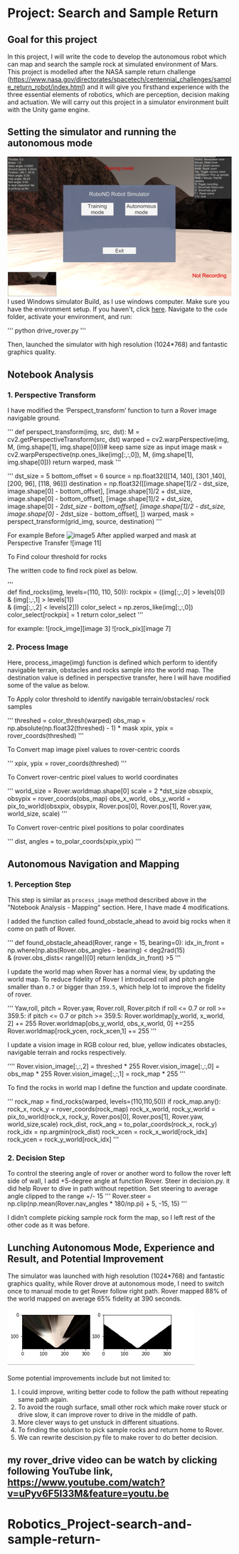 
# Project: Search and Sample Return

[//]: ## (Image References)
[image1]: ./misc/rover_image.jpg
[image2]: ./calibration_images/example_grid1.jpg
[image3]: ./calibration_images/example_rock1.jpg 
[image4]: ./calibration_images/map_bw.jpg 
[image5]: ./calibration_images/example_grid2.jpg 
[image6]: ./calibration_images/color_thresh.png
[image7]: ./calibration_images/rock_pix.png 
[image8]: ./calibration_images/coordinate_transformation
[image9]: ./misc/Robo_simulator_mode.png 
[image10]:./misc/autonomous_mode.jpg
[image11]:/misc/applied_threshold.png


## Goal for this project 

In this project, I will write the code to develop the autonomous robot which can map and search the sample rock at simulated environment of Mars. 
This project is modelled after the NASA sample return challenge (https://www.nasa.gov/directorates/spacetech/centennial_challenges/sample_return_robot/index.html) and it will give you firsthand experience with the three essential elements of robotics, which are perception, decision making and actuation.  We will carry out this project in a simulator environment built with the Unity game engine.  

## Setting the simulator and running the autonomous mode
![image9]
I used Windows simulator Build, as I use windows computer. Make sure you have the environment setup. If you haven't, click [here](https://github.com/ryan-keenan/RoboND-Python-Starterkit).
Navigate to the `code` folder, activate your environment, and run:

'''
python drive_rover.py
'''

 Then, launched the simulator with high resolution (1024*768) and fantastic graphics quality.

## Notebook Analysis 

### 1. Perspective Transform 

I have modified the ‘Perspect_transform’ function to turn a Rover image navigable ground.


''' def perspect_transform(img, src, dst):
          M = cv2.getPerspectiveTransform(src, dst)
    warped = cv2.warpPerspective(img, M, (img.shape[1], img.shape[0]))# keep same size as input image
   mask = cv2.warpPerspective(np.ones_like(img[:,:,0]), M, (img.shape[1], img.shape[0]))
    return warped, mask
'''

'''
dst_size = 5 
bottom_offset = 6
source = np.float32([[14, 140], [301 ,140],[200, 96], [118, 96]])
destination = np.float32([[image.shape[1]/2 - dst_size, image.shape[0] - bottom_offset],
                  [image.shape[1]/2 + dst_size, image.shape[0] - bottom_offset],
                  [image.shape[1]/2 + dst_size, image.shape[0] - 2*dst_size - bottom_offset], 
                  [image.shape[1]/2 - dst_size, image.shape[0] - 2*dst_size - bottom_offset],
                  ])
warped, mask = perspect_transform(grid_img, source, destination) 
''' 

For example 
Before   ![image5]
After applied warped and mask at Perspective Transfer
![image 11]

To Find colour threshold for rocks 

The written code to find rock pixel as below. 

'''   
def find_rocks(img, levels=(110, 110, 50)):
    rockpix = ((img[:,:,0] > levels[0]) \
    & (img[:,:,1] > levels[1]) \
    & (img[:,:,2] < levels[2]))
    color_select = np.zeros_like(img[:,:,0])
    color_select[rockpix] = 1 
    return color_select
'''

for example:
![rock_imge][image 3]
![rock_pix][image 7]

### 2. Process Image


Here, process_image(img) function is defined which perform to identify navigable terrain, obstacles and rocks sample into the world map. The destination value is defined in perspective transfer, here I will have modified some of the value as below. 

To Apply color threshold to identify navigable terrain/obstacles/ rock samples 

'''
threshed = color_thresh(warped)
obs_map = np.absolute(np.float32(threshed) - 1) * mask 
xpix, ypix = rover_coords(threshed)
'''

To Convert map image pixel values to rover-centric coords

'''
xpix, ypix = rover_coords(threshed)
'''

To Convert rover-centric pixel values to world coordinates

''' 
world_size = Rover.worldmap.shape[0]
scale = 2 *dst_size
obsxpix, obsypix = rover_coords(obs_map)
obs_x_world, obs_y_world = pix_to_world(obsxpix, obsypix, Rover.pos[0], Rover.pos[1], Rover.yaw, world_size, scale)
'''

To Convert rover-centric pixel positions to polar coordinates

'''
dist, angles = to_polar_coords(xpix,ypix)
'''

## Autonomous Navigation and Mapping

### 1. Perception Step

This step is similar as  `process_image`  method described above in the "Notebook Analysis - Mapping" section. Here,  I have made 4 modifications. 

I added the function called found_obstacle_ahead to avoid  big rocks when it come on path of Rover.

'''
 def found_obstacle_ahead(Rover, range = 15, bearing=0):
	idx_in_front = np.where(np.abs(Rover.obs_angles - bearing) < deg2rad(15) \
		& (rover.obs_dists< range))[0]
	return len(idx_in_front) >5 
	''' 

I update the world map when Rover has a normal view, by updating the world map. To reduce fidelity of Rover I introduced roll and pitch angle smaller than `0.7` or bigger than `359.5`, which help lot to improve the fidelity of rover. 

'''
Yaw,roll, pitch =  Rover.yaw, Rover.roll, Rover.pitch
if roll <= 0.7 or roll >= 359.5:
        if pitch <= 0.7 or pitch >= 359.5:
 Rover.worldmap[y_world, x_world, 2] += 255
    Rover.worldmap[obs_y_world, obs_x_world, 0] +=255
 Rover.worldmap[rock_ycen, rock_xcen,1] += 255 
 '''

I update a vision image in RGB colour red, blue, yellow indicates obstacles, navigable terrain and rocks respectively. 

''''
Rover.vision_image[:,:,2] = threshed * 255
Rover.vision_image[:,:,0] = obs_map * 255
Rover.vision_image[:,:,1] = rock_map * 255
'''

To find the rocks in world map I define the function and update coordinate. 

'''
rock_map = find_rocks(warped, levels=(110,110,50))
    if rock_map.any():
        rock_x, rock_y = rover_coords(rock_map)
        rock_x_world, rock_y_world = pix_to_world(rock_x, rock_y, Rover.pos[0],
                                                     Rover.pos[1], Rover.yaw, world_size,scale)
        rock_dist, rock_ang = to_polar_coords(rock_x, rock_y)
        rock_idx = np.argmin(rock_dist)
        rock_xcen = rock_x_world[rock_idx]
        rock_ycen = rock_y_world[rock_idx]
        '''
### 2.   Decision Step

To control the steering angle of rover or another word to follow the rover left side of wall, I add +5-degree angle at function Rover. Steer in decision.py. it did help Rover to dive in path without repetition. Set steering to average angle clipped to the range +/- 15
'''
Rover.steer = np.clip(np.mean(Rover.nav_angles * 180/np.pi) + 5, -15, 15)
'''


I didn’t complete picking sample rock form the map, so I left rest of the other code as it was before. 


## Lunching Autonomous Mode, Experience and Result, and Potential Improvement 

The  simulator was launched with high resolution (1024*768) and fantastic graphics quality, while Rover drove at autonomous mode, I need to switch once to manual mode to get Rover follow right path.
Rover mapped 88% of the world mapped on average 65% fidelity  at 390 seconds.

![Autonomous Result][image11]

Some potential improvements include but not limited to:

1. I could improve, writing better code to follow the path without repeating same path again. 
2. To avoid the rough surface, small other rock which make rover stuck or drive slow, it can improve rover to drive in the middle of path.
3. More clever ways to get unstuck in different situations.
4. To finding the solution to pick sample rocks and return home to Rover. 
5. We can rewrite descision.py file to make rover to do better decision. 


## my rover_drive video can be watch by clicking following YouTube link, https://www.youtube.com/watch?v=uPyv6F5I33M&feature=youtu.be
# Robotics_Project-search-and-sample-return-

